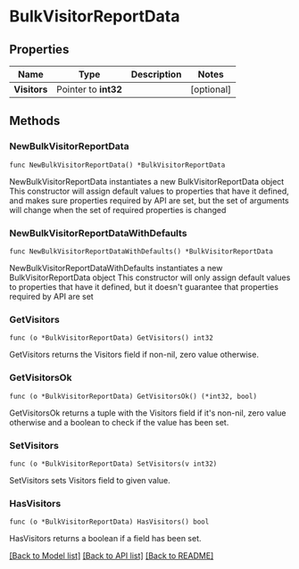 # BulkVisitorReportData

## Properties

Name | Type | Description | Notes
------------ | ------------- | ------------- | -------------
**Visitors** | Pointer to **int32** |  | [optional] 

## Methods

### NewBulkVisitorReportData

`func NewBulkVisitorReportData() *BulkVisitorReportData`

NewBulkVisitorReportData instantiates a new BulkVisitorReportData object
This constructor will assign default values to properties that have it defined,
and makes sure properties required by API are set, but the set of arguments
will change when the set of required properties is changed

### NewBulkVisitorReportDataWithDefaults

`func NewBulkVisitorReportDataWithDefaults() *BulkVisitorReportData`

NewBulkVisitorReportDataWithDefaults instantiates a new BulkVisitorReportData object
This constructor will only assign default values to properties that have it defined,
but it doesn't guarantee that properties required by API are set

### GetVisitors

`func (o *BulkVisitorReportData) GetVisitors() int32`

GetVisitors returns the Visitors field if non-nil, zero value otherwise.

### GetVisitorsOk

`func (o *BulkVisitorReportData) GetVisitorsOk() (*int32, bool)`

GetVisitorsOk returns a tuple with the Visitors field if it's non-nil, zero value otherwise
and a boolean to check if the value has been set.

### SetVisitors

`func (o *BulkVisitorReportData) SetVisitors(v int32)`

SetVisitors sets Visitors field to given value.

### HasVisitors

`func (o *BulkVisitorReportData) HasVisitors() bool`

HasVisitors returns a boolean if a field has been set.


[[Back to Model list]](HOW-TO.md#documentation-for-models) [[Back to API list]](HOW-TO.md#documentation-for-api-endpoints) [[Back to README]](HOW-TO.md)


